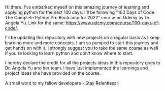 Hi there. I've embarked myself on this amazing journey of learning and applying python for the next 100 days. I'll be following "100 Days of Code: The Complete Python Pro Bootcamp for 2022" course on Udemy by Dr. Angela Yu. Link for the same: https://www.udemy.com/course/100-days-of-code/. 

I'll be updating this repository with new projects on a regular basis as I keep learning more and more concepts. I am so pumped to start this journey and get hands on with it. I strongly suggest you to take the same course as well if you're looking to learn python and don't know where to start. 

I hereby declare the credit for all the projects ideas in this repository goes to Dr. Angela Yu and her team. I have just implemented the learnings and project ideas she have provided on the course. 

A small word to my fellow developers - Stay Relentless⚡
